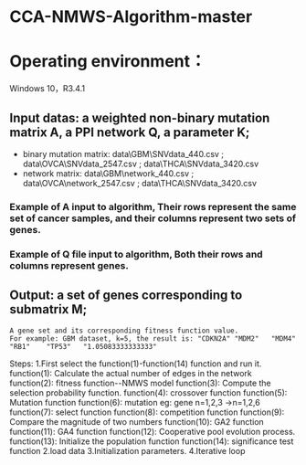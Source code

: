 # CCA-NMWS-Algorithm-master

# Operating environment：
Windows 10，R3.4.1

## Input datas: a weighted non-binary mutation matrix A, a PPI network Q, a parameter K; <br>
* binary mutation matrix: data\GBM\SNVdata_440.csv ;    data\OVCA\SNVdata_2547.csv ;  data\THCA\SNVdata_3420.csv <br>
* network matrix:				  data\GBM\network_440.csv ;   data\OVCA\network_2547.csv ;  data\THCA\SNVdata_3420.csv <br>

### Example of A input to algorithm,  Their rows represent the same set of cancer samples, and their columns represent two sets of genes.

### Example of Q file input to algorithm, Both their rows and columns represent genes.


## Output: a set of genes corresponding to submatrix M;	
	A gene set and its corresponding fitness function value.
	For example: GBM dataset, k=5, the result is: "CDKN2A" "MDM2"   "MDM4"   "RB1"    "TP53"   "1.05083333333333"
	
		
Steps:
	1.First select the function(1)-function(14) function and run it.
	         function(1): Calculate the actual number of edges in the network
	         function(2): fitness function--NMWS model
	         function(3): Compute the selection probability function.
	         function(4): crossover function 
	         function(5): Mutation function
	         function(6): mutation eg: gene n=1,2,3 ->n=1,2,6
	         function(7): select function
	         function(8): competition function
	         function(9): Compare the magnitude of two numbers
	         function(10): GA2 function
	         function(11): GA4 function
	         function(12): Cooperative pool evolution process.
	         function(13): Initialize the population function
	         function(14): significance test function
	2.load data
	3.Initialization parameters.
	4.Iterative loop

